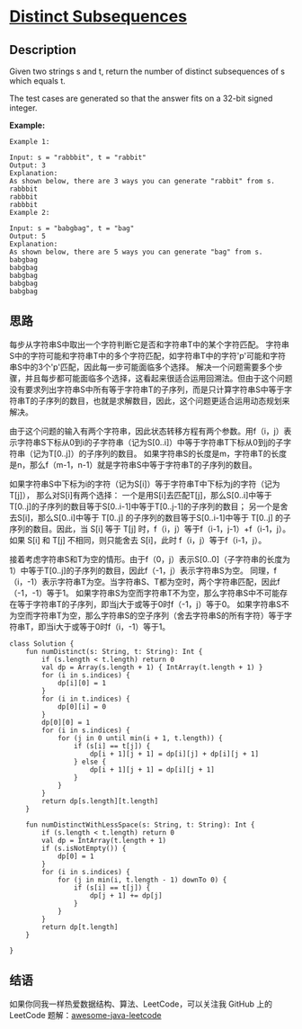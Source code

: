 # [Distinct Subsequences][title]

## Description

Given two strings s and t, return the number of distinct subsequences of s which equals t.

The test cases are generated so that the answer fits on a 32-bit signed integer.


**Example:**

```
Example 1:

Input: s = "rabbbit", t = "rabbit"
Output: 3
Explanation:
As shown below, there are 3 ways you can generate "rabbit" from s.
rabbbit
rabbbit
rabbbit
Example 2:

Input: s = "babgbag", t = "bag"
Output: 5
Explanation:
As shown below, there are 5 ways you can generate "bag" from s.
babgbag
babgbag
babgbag
babgbag
babgbag
```

## 思路 
每步从字符串S中取出一个字符判断它是否和字符串T中的某个字符匹配。
字符串S中的字符可能和字符串T中的多个字符匹配，如字符串T中的字符'p'可能和字符串S中的3个'p'匹配，因此每一步可能面临多个选择。
解决一个问题需要多个步骤，并且每步都可能面临多个选择，这看起来很适合运用回溯法。但由于这个问题没有要求列出字符串S中所有等于字符串T的子序列，而是只计算字符串S中等于字符串T的子序列的数目，也就是求解数目，因此，这个问题更适合运用动态规划来解决。

由于这个问题的输入有两个字符串，因此状态转移方程有两个参数。用f（i，j）表示字符串S下标从0到i的子字符串（记为S[0..i]）中等于字符串T下标从0到j的子字符串（记为T[0..j]）的子序列的数目。
如果字符串S的长度是m，字符串T的长度是n，那么f（m-1，n-1）就是字符串S中等于字符串T的子序列的数目。

如果字符串S中下标为i的字符（记为S\[i]）等于字符串T中下标为j的字符（记为T\[j]），
那么对S\[i]有两个选择：
一个是用S[i]去匹配T[j]，那么S[0..i]中等于T[0..j]的子序列的数目等于S\[0..i-1]中等于T\[0..j-1]的子序列的数目；
另一个是舍去S[i]，那么S[0..i]中等于 T[0..j] 的子序列的数目等于S[0..i-1]中等于 T[0..j] 的子序列的数目。因此，当 S[i] 等于 T[j] 时，f（i，j）等于f（i-1，j-1）+f（i-1，j）。
如果 S[i] 和 T[j] 不相同，则只能舍去 S[i]，此时 f（i，j）等于f（i-1，j）。

接着考虑字符串S和T为空的情形。由于f（0，j）表示S\[0..0]（子字符串的长度为1）中等于T\[0..j]的子序列的数目，因此f（-1，j）表示字符串S为空。
同理，f（i，-1）表示字符串T为空。当字符串S、T都为空时，两个字符串匹配，因此f（-1，-1）等于1。
如果字符串S为空而字符串T不为空，那么字符串S中不可能存在等于字符串T的子序列，即当j大于或等于0时f（-1，j）等于0。
如果字符串S不为空而字符串T为空，那么字符串S的空子序列（舍去字符串S的所有字符）等于字符串T，即当i大于或等于0时f（i，-1）等于1。

```
class Solution {
    fun numDistinct(s: String, t: String): Int {
        if (s.length < t.length) return 0
        val dp = Array(s.length + 1) { IntArray(t.length + 1) }
        for (i in s.indices) {
            dp[i][0] = 1
        }
        for (i in t.indices) {
            dp[0][i] = 0
        }
        dp[0][0] = 1
        for (i in s.indices) {
            for (j in 0 until min(i + 1, t.length)) {
                if (s[i] == t[j]) {
                    dp[i + 1][j + 1] = dp[i][j] + dp[i][j + 1]
                } else {
                    dp[i + 1][j + 1] = dp[i][j + 1]
                }
            }
        }
        return dp[s.length][t.length]
    }

    fun numDistinctWithLessSpace(s: String, t: String): Int {
        if (s.length < t.length) return 0
        val dp = IntArray(t.length + 1)
        if (s.isNotEmpty()) {
            dp[0] = 1
        }
        for (i in s.indices) {
            for (j in min(i, t.length - 1) downTo 0) {
                if (s[i] == t[j]) {
                    dp[j + 1] += dp[j]
                }
            }
        }
        return dp[t.length]
    }

}

```
## 结语

如果你同我一样热爱数据结构、算法、LeetCode，可以关注我 GitHub 上的 LeetCode 题解：[awesome-java-leetcode][ajl]



[title]: https://leetcode.com/problems/maximum-subarray
[ajl]: https://github.com/Blankj/awesome-java-leetcode
